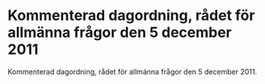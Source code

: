 # Kommenterad dagordning, rådet för allmänna frågor den 5 december 2011

Kommenterad dagordning, rådet för allmänna frågor den 5 december 2011.
